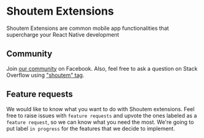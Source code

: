 # Shoutem Extensions
Shoutem Extensions are common mobile app functionalities that supercharge your React Native development

## Community

Join [our community](https://www.facebook.com/groups/shoutem.community/) on Facebook. Also, feel free to ask a question on Stack Overflow using ["shoutem" tag](http://stackoverflow.com/tags/shoutem).

## Feature requests

We would like to know what you want to do with Shoutem extensions. Feel free to raise issues with `feature requests` and upvote the ones labeled as a `feature request`, so we can know what you need the most. We're going to put label `in progress` for the features that we decide to implement.
